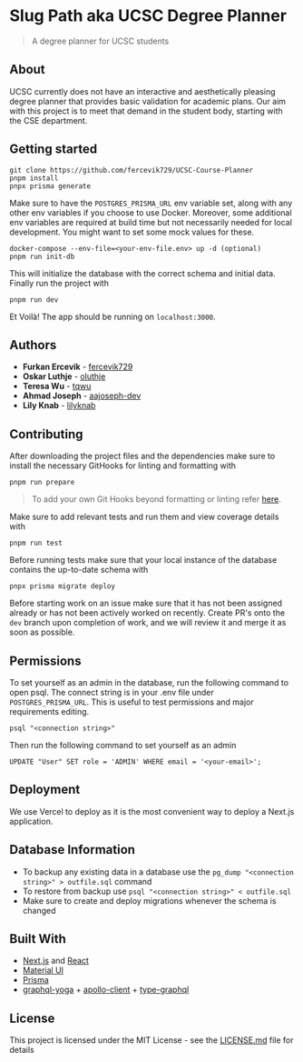 # Slug Path aka UCSC Degree Planner

> A degree planner for UCSC students

## About

UCSC currently does not have an interactive and aesthetically pleasing degree planner that provides basic validation
for academic plans. Our aim with this project is to meet that demand in the student body, starting with the CSE
department.

## Getting started

```
git clone https://github.com/fercevik729/UCSC-Course-Planner
pnpm install
pnpx prisma generate
```

Make sure to have the `POSTGRES_PRISMA_URL` env variable set, along with any other env variables if you choose to use Docker. Moreover, some additional env variables are required at build time but not necessarily needed for local development. You might want to set some mock values for these.

```
docker-compose --env-file=<your-env-file.env> up -d (optional)
pnpm run init-db
```

This will initialize the database with the correct schema and initial data.
Finally run the project with

```
pnpm run dev
```

Et Voilà! The app should be running on `localhost:3000`.

## Authors

- **Furkan Ercevik** - [fercevik729](https://github.com/fercevik729)
- **Oskar Luthje** - [oluthje](https://github.com/oluthje)
- **Teresa Wu** - [tqwu](https://github.com/tqwu)
- **Ahmad Joseph** - [aajoseph-dev](https://github.com/aajoseph-dev)
- **Lily Knab** - [lilyknab](https://github.com/lilyknab)

## Contributing

After downloading the project files and the dependencies make sure to install the necessary GitHooks for linting and formatting with

```
pnpm run prepare
```

> To add your own Git Hooks beyond formatting or linting refer [here](https://typicode.github.io/husky/).

Make sure to add relevant tests and run them and view coverage details with

```
pnpm run test
```

Before running tests make sure that your local instance of the database contains the up-to-date schema with

```
pnpx prisma migrate deploy
```

Before starting work on an issue make sure that it has not been assigned already or has not been actively worked on recently.
Create PR's onto the `dev` branch upon completion of work, and we will review it and merge it as soon as possible.

## Permissions

To set yourself as an admin in the database, run the following command to open psql. The connect string is in your .env file under `POSTGRES_PRISMA_URL`. This is useful to test permissions and major requirements editing.

```
psql "<connection string>"
```

Then run the following command to set yourself as an admin

```
UPDATE "User" SET role = 'ADMIN' WHERE email = '<your-email>';
```

## Deployment

We use Vercel to deploy as it is the most convenient way to deploy a Next.js application.

## Database Information

- To backup any existing data in a database use the `pg_dump "<connection string>" > outfile.sql` command
- To restore from backup use `psql "<connection string>" < outfile.sql`
- Make sure to create and deploy migrations whenever the schema is changed

## Built With

- [Next.js](https://nextjs.org/) and [React](https://react.dev/)
- [Material UI](https://github.com/mui/material-ui)
- [Prisma](https://www.prisma.io/)
- [graphql-yoga](https://github.com/dotansimha/graphql-yoga) + [apollo-client](https://github.com/apollographql/apollo-client) + [type-graphql](https://github.com/MichalLytek/type-graphql)

## License

This project is licensed under the MIT License - see the [LICENSE.md](LICENSE.md) file for details
